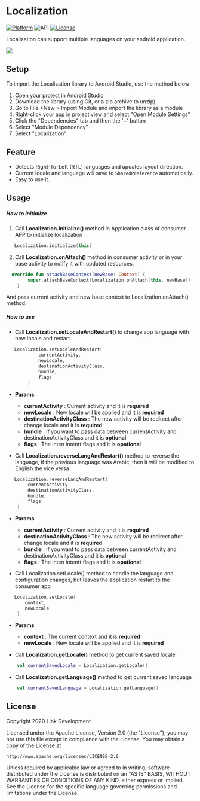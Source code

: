 # Localization

[![Platform](https://img.shields.io/badge/platform-android-brightgreen.svg)](https://developer.android.com/index.html)
![API](https://img.shields.io/badge/Min--SDK-21-yellowgreen)
[![License](https://img.shields.io/badge/license-Apache%202.0-blue.svg)](http://www.apache.org/licenses/LICENSE-2.0)

Localization can support multiple languages on your android application.

![](images/localization_sample.gif)

## Setup

To import the Localization library to Android Studio, use the method
below


1. Open your project in Android Studio
2. Download the library (using Git, or a zip archive to unzip)
3. Go to File >New > Import Module and import the library as a module
4. Right-click your app in project view and select "Open Module Settings"
5. Click the "Dependencies" tab and then the '+' button
6. Select "Module Dependency"
7. Select "Localization"

## Feature
* Detects Right-To-Left (RTL) languages and updates layout direction.
* Current locale and language will save to `SharedPreference` automatically.
* Easy to use it.


## Usage
##### How to initialize

1. Call **Localization.initialize()** method in Application class of consumer APP to initialize localization
```kotlin
   Localization.initialize(this)
```

2. Call **Localization.onAttach()** method in consumer activity or in your base activity to notify it with updated resources.
```kotlin
  override fun attachBaseContext(newBase: Context) {
        super.attachBaseContext(Localization.onAttach(this, newBase))
    }
```
And pass current activity and new base context to Localization.onAttach() method.

##### How to use

* Call **Localization.setLocaleAndRestart()** to change app language with new locale and restart.
```kotlin
   Localization.setLocaleAndRestart(
            currentActivity,
            newLocale,
            destinationActivityClass,
            bundle,
            flags 
        )
```

* **Params**
    * **currentActivity** : Current activity and it is **required**
    * **newLocale** : New locale will be applied and it is **required**
    * **destinationActivityClass** : The new activity will be redirect after change locale and it is **required**
    * **bundle** : If you want to pass data between currentActivity and destinationActivityClass and it is **optional**
    * **flags** : The inten intentt flags and it is **opational**

* Call **Localization.reverseLangAndRestart()** method to reverse the language, if the previous language was Arabic, then it will be modified to English the vice versa

```kotlin
   Localization.reverseLangAndRestart(
        currentActivity,
        destinationActivityClass,
        bundle,
        flags
    )
```
* **Params**
    * **currentActivity** : Current activity and it is **required**
    * **destinationActivityClass** : The new activity will be redirect after change locale and it is **required**
    * **bundle** : If you want to pass data between currentActivity and destinationActivityClass and it is **optional**
    * **flags** : The inten intentt flags and it is **opational**

* Call Localization.setLocale() method to handle the language and configuration changes, but leaves the application restart to the consumer app
```kotlin
   Localization.setLocale(
       context, 
       newLocale
    )
```
* **Params**
    * **context** : The current context and it is **required**
    * **newLocale** : New locale will be applied and it is **required**


* Call **Localization.getLocale()** method to get current saved locale
```kotlin
    val currentSavedLocale = Localization.getLocale()
```

* Call **Localization.getLanguage()** method to get current saved language
```kotlin
    val currentSavedLanguage = Localization.getLanguage()
```

## License
Copyright 2020 Link Development

Licensed under the Apache License, Version 2.0 (the "License");
you may not use this file except in compliance with the License.
You may obtain a copy of the License at

    http://www.apache.org/licenses/LICENSE-2.0

Unless required by applicable law or agreed to in writing, software
distributed under the License is distributed on an "AS IS" BASIS,
WITHOUT WARRANTIES OR CONDITIONS OF ANY KIND, either express or implied.
See the License for the specific language governing permissions and
limitations under the License.


